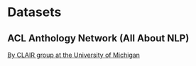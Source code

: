# Datasets

## ACL Anthology Network (All About NLP)

[By CLAIR group at the University of Michigan](http://clair.eecs.umich.edu/)
